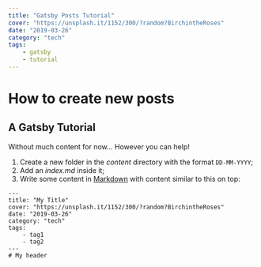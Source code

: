 ```yaml
---
title: "Gatsby Posts Tutorial"
cover: "https://unsplash.it/1152/300/?random?BirchintheRoses"
date: "2019-03-26"
category: "tech"
tags:
    - gatsby
    - tutorial
---
```

# How to create new posts

## A Gatsby Tutorial

Without much content for now... However you can help!

1. Create a new folder in the _content_ directory with the format `DD-MM-YYYY`;
2. Add an _index.md_ inside it;
3. Write some content in [Markdown](/big-sample-test) with content similar to this on top:
```no-highlight
---
title: "My Title"
cover: "https://unsplash.it/1152/300/?random?BirchintheRoses"
date: "2019-03-26"
category: "tech"
tags:
    - tag1
    - tag2
---
# My header
```
